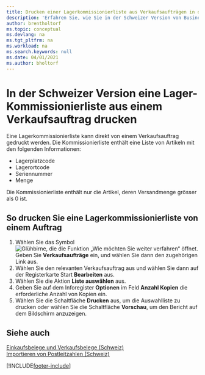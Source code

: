 ```yaml
---
title: Drucken einer Lagerkommissionierliste aus Verkaufsaufträgen in der Schweiz
description: 'Erfahren Sie, wie Sie in der Schweizer Version von Business Central eine Lagerkommissionierliste direkt aus einem Verkaufsauftrag drucken.'
author: brentholtorf
ms.topic: conceptual
ms.devlang: na
ms.tgt_pltfrm: na
ms.workload: na
ms.search.keywords: null
ms.date: 04/01/2021
ms.author: bholtorf
---
```

# In der Schweizer Version eine Lager-Kommissionierliste aus einem Verkaufsauftrag drucken

Eine Lagerkommissionierliste kann direkt von einem Verkaufsauftrag gedruckt werden. Die Kommissionierliste enthält eine Liste von Artikeln mit den folgenden Informationen:  

- Lagerplatzcode  
- Lagerortcode  
- Seriennummer  
- Menge  

Die Kommissionierliste enthält nur die Artikel, deren Versandmenge grösser als 0 ist.  

## So drucken Sie eine Lagerkommissionierliste von einem Auftrag  

1. Wählen Sie das Symbol ![Glühbirne, die die Funktion „Wie möchten Sie weiter verfahren“ öffnet.](../../media/ui-search/search_small.png "Tell me-Funktion") Geben Sie **Verkaufsaufträge** ein, und wählen Sie dann den zugehörigen Link aus.  
2. Wählen Sie den relevanten Verkaufsauftrag aus und wählen Sie dann auf der Registerkarte Start **Bearbeiten** aus.  
3. Wählen Sie die Aktion **Liste auswählen** aus.  
4. Geben Sie auf dem Inforegister **Optionen** im Feld **Anzahl Kopien** die erforderliche Anzahl von Kopien ein.  
5. Wählen Sie die Schaltfläche **Drucken** aus, um die Auswahlliste zu drucken oder wählen Sie die Schaltfläche **Vorschau**, um den Bericht auf dem Bildschirm anzuzeigen.  

## Siehe auch

[Einkaufsbelege und Verkaufsbelege (Schweiz)](swiss-purchase-documents-and-sales-documents.md)  
[Importieren von Postleitzahlen (Schweiz)](how-to-import-swiss-post-codes.md)  


[!INCLUDE[footer-include](../../includes/footer-banner.md)]